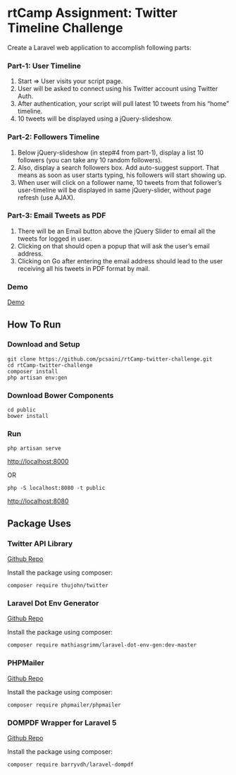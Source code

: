 # rtCamp Assignment: Twitter Timeline Challenge

Create a Laravel web application to accomplish following parts:

### Part-1: User Timeline

   1. Start => User visits your script page.
   2. User will be asked to connect using his Twitter account using Twitter Auth.
   3. After authentication, your script will pull latest 10 tweets from his “home” timeline.
   4. 10 tweets will be displayed using a jQuery-slideshow.

### Part-2: Followers Timeline

   1. Below jQuery-slideshow (in step#4 from part-1), display a list 10 followers (you can take any 10 random followers).
   2. Also, display a search followers box. Add auto-suggest support. That means as soon as user starts typing, his followers will start showing up.
   3. When user will click on a follower name, 10 tweets from that follower’s user-timeline will be displayed in same jQuery-slider, without page refresh (use AJAX).

### Part-3: Email Tweets as PDF

   1. There will be an Email button above the jQuery Slider to email all the tweets for logged in user.
   2. Clicking on that should open a popup that will ask the user’s email address.
   3. Clicking on Go after entering the email address should lead to the user receiving all his tweets in PDF format by mail.


### Demo
[Demo](http://rtcamp-twitter-challenge.herokuapp.com/)

## How To Run
### Download and Setup
```
git clone https://github.com/pcsaini/rtCamp-twitter-challenge.git
cd rtCamp-twitter-challenge
composer install
php artisan env:gen
```

### Download Bower Components
```
cd public 
bower install
```

### Run
```
php artisan serve
```
[http://localhost:8000](http://localhost:8000)


OR


```
php -S localhost:8080 -t public
```
[http://localhost:8080](http://localhost:8080)



## Package Uses
### Twitter API Library
[Github Repo](https://github.com/thujohn/twitter)

Install the package using composer:
```
composer require thujohn/twitter
```

### Laravel Dot Env Generator
[Github Repo](https://github.com/mathiasgrimm/laravel-dot-env-gen)

Install the package using composer:
```
composer require mathiasgrimm/laravel-dot-env-gen:dev-master
```

### PHPMailer
[Github Repo](https://github.com/PHPMailer/PHPMailer)

Install the package using composer:
```
composer require phpmailer/phpmailer
```

### DOMPDF Wrapper for Laravel 5
[Github Repo](https://github.com/barryvdh/laravel-dompdf)

Install the package using composer:
```
composer require barryvdh/laravel-dompdf
```
